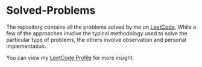 # Solved-Problems
The repository contains all the problems solved by me on [LeetCode](www.leetcode.com). While a few of the approaches involve the typical methodology used to solve the particular type of problems, the others involve observation and personal implementation.  

You can view my [LeetCode Profile](www.leetcode.com/yukkk/) for more insight.
